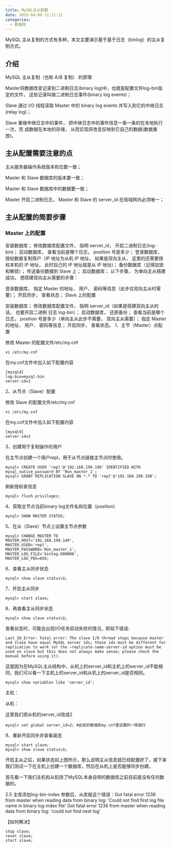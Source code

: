 ```yaml
---
title: MySQL主从配置
date: 2019-04-09 11:11:11
categories:
  - 数据库
---
```


MySQL 主从复制的方式有多种，本文主要演示基于基于日志（binlog）的主从复制方式。
<!-- more -->

## 介绍
MySQL 主从复制（也称 A/B 复制） 的原理

Master将数据改变记录到二进制日志(binary log)中，也就是配置文件log-bin指定的文件， 
这些记录叫做二进制日志事件(binary log events)；

Slave 通过 I/O 线程读取 Master 中的 binary log events 并写入到它的中继日志(relay log)；

Slave 重做中继日志中的事件， 把中继日志中的事件信息一条一条的在本地执行一次，完 
成数据在本地的存储， 从而实现将改变反映到它自己的数据(数据重放)。

## 主从配置需要注意的点

主从服务器操作系统版本和位数一致；

Master 和 Slave 数据库的版本要一致；

Master 和 Slave 数据库中的数据要一致；

Master 开启二进制日志， Master 和 Slave 的 server_id 在局域网内必须唯一；

## 主从配置的简要步骤 
### Master 上的配置
安装数据库；
修改数据库配置文件， 指明 server_id， 开启二进制日志(log-bin)；
启动数据库， 查看当前是哪个日志， position 号是多少；
登录数据库， 授权数据复制用户（IP 地址为从机 IP 地址， 如果是双向主从， 这里的还需要授权本机的 IP 地址， 此时自己的 IP 地址就是从 IP 地址)；
备份数据库（记得加锁和解锁）；
传送备份数据到 Slave 上；
启动数据库；
以下步骤， 为单向主从搭建成功， 想搭建双向主从需要的步骤：

登录数据库， 指定 Master 的地址、 用户、 密码等信息（此步仅双向主从时需要）；
开启同步， 查看状态；
Slave 上的配置

安装数据库；
修改数据库配置文件， 指明 server_id（如果是搭建双向主从的话， 也要开启二进制 
日志 log-bin）；
启动数据库， 还原备份；
查看当前是哪个日志， position 号是多少（单向主从此步不需要， 双向主从需要）；
指定 Master 的地址、 用户、 密码等信息；
开启同步， 查看状态。
1、主节（Master）点配置

修改 Master 的配置文件/etc/my.cnf
```
vi /etc/my.cnf
```

在my.cnf文件中加入如下配置内容

```
[mysqld]
log-bin=mysql-bin
server-id=1
```





2、从节点（Slave）配置

修改 Slave 的配置文件/etc/my.cnf
```
vi /etc/my.cnf
```

在my.cnf文件中加入如下配置内容
```
[mysqld]
server-id=2
```
3、创建用于复制操作的用户

在主节点创建一个用户repl，用于从节点链接主节点时使用。

```
mysql> CREATE USER 'repl'@'192.168.199.198' IDENTIFIED WITH mysql_native_password BY 'Ron_master_1';
mysql> GRANT REPLICATION SLAVE ON *.* TO 'repl'@'192.168.199.198';
```

刷新授权表信息

```
mysql> flush privileges;
```

4、获取主节点当前binary log文件名和位置（position）

```
mysql> SHOW MASTER STATUS;
```

 
5、在从（Slave）节点上设置主节点参数
```
mysql> CHANGE MASTER TO
MASTER_HOST='192.168.199.149',
MASTER_USER='repl',
MASTER_PASSWORD='Ron_master_1',
MASTER_LOG_FILE='binlog.000006',
MASTER_LOG_POS=856;
```

6、查看主从同步状态
```
mysql> show slave status\G;
```

7、开启主从同步
```
mysql> start slave;
```

8、再查看主从同步状态
```
mysql> show slave status\G;
```

查看状态时，可能会出现I/O任务启动失败的情况，即如下错误:
```
Last_IO_Error: Fatal error: The slave I/O thread stops because master and slave have equal MySQL server ids; these ids must be different for replication to work (or the –replicate-same-server-id option must be used on slave but this does not always make sense; please check the manual before using it).
```

这是因为在MySQL主从结构中，从机上的server_id和主机上的server_id不能相同，我们可以看一下主机上的server_id和从机上的server_id是否相同。
```
mysql> show variables like 'server_id'; 
```

主机： 
 

从机： 
 

这里我们把从机的server_id改成2
```
mysql> set global server_id=2; #此处的数值和my.cnf里设置的一样就行 
```

9、重新开启同步并查看装态
```
mysql> start slave;
mysql> show slave status\G;
```


开启主从之后，如果状态如上图所示，那么说明主从信息就已经配置好了，接下来我们测试一下在主机上创建一个数据库，然后在从机上是否能够同步创建。

首先看一下我们主机和从机除了MySQL本身自带的数据库之前目前是没有任何数据的。 
 
 
 2.5 主库添加log-bin-index 参数后，从库报这个错误：Got fatal error 1236 from master when reading data from binary log: 'Could not find first log file name in binary log index file'
Got fatal error 1236 from master when reading data from binary log: 'could not find next log'

【如何解决】
```
stop slave;
reset slave;
start slave;
```

